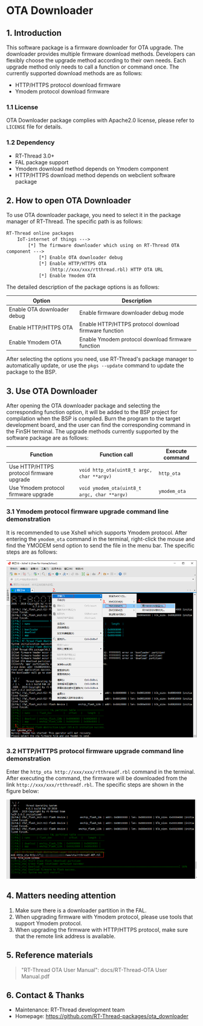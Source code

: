 # OTA Downloader

## 1. Introduction

This software package is a firmware downloader for OTA upgrade. The downloader provides multiple firmware download methods. Developers can flexibly choose the upgrade method according to their own needs. Each upgrade method only needs to call a function or command once. The currently supported download methods are as follows:

- HTTP/HTTPS protocol download firmware
- Ymodem protocol download firmware

### 1.1 License

OTA Downloader package complies with Apache2.0 license, please refer to `LICENSE` file for details.

### 1.2 Dependency

- RT-Thread 3.0+
- FAL package support
- Ymodem download method depends on Ymodem component
- HTTP/HTTPS download method depends on webclient software package

## 2. How to open OTA Downloader

To use OTA downloader package, you need to select it in the package manager of RT-Thread. The specific path is as follows:

```
RT-Thread online packages
    IoT-internet of things --->
        [*] The firmware downloader which using on RT-Thread OTA component --->
            [*] Enable OTA downloader debug
            [*] Enable HTTP/HTTPS OTA
                (http://xxx/xxx/rtthread.rbl) HTTP OTA URL
            [*] Enable Ymodem OTA
```

The detailed description of the package options is as follows:

| Option | Description |
|-|-|
| Enable OTA downloader debug | Enable firmware downloader debug mode |
| Enable HTTP/HTTPS OTA | Enable HTTP/HTTPS protocol download firmware function |
| Enable Ymodem OTA | Enable Ymodem protocol download firmware function |

After selecting the options you need, use RT-Thread's package manager to automatically update, or use the `pkgs --update` command to update the package to the BSP.

## 3. Use OTA Downloader

After opening the OTA downloader package and selecting the corresponding function option, it will be added to the BSP project for compilation when the BSP is compiled.
Burn the program to the target development board, and the user can find the corresponding command in the FinSH terminal. The upgrade methods currently supported by the software package are as follows:

| Function | Function call | Execute command |
|---|---|---|
| Use HTTP/HTTPS protocol firmware upgrade | `void http_ota(uint8_t argc, char **argv)` | `http_ota` |
| Use Ymodem protocol firmware upgrade | `void ymodem_ota(uint8_t argc, char **argv)` | `ymodem_ota` |

### 3.1 Ymodem protocol firmware upgrade command line demonstration

It is recommended to use Xshell which supports Ymodem protocol. After entering the `ymodem_ota` command in the terminal, right-click the mouse and find the YMODEM send option to send the file in the menu bar. The specific steps are as follows:

![ymodem_ota](docs/figures/ymodem_ota.png)

### 3.2 HTTP/HTTPS protocol firmware upgrade command line demonstration

Enter the `http_ota http://xxx/xxx/rtthreadf.rbl` command in the terminal. After executing the command, the firmware will be downloaded from the link `http://xxx/xxx/rtthreadf.rbl`. The specific steps are shown in the figure below:

![http_ota](docs/figures/http_ota.png)

## 4. Matters needing attention

 1. Make sure there is a downloader partition in the FAL.
 2. When upgrading firmware with Ymodem protocol, please use tools that support Ymodem protocol.
 3. When upgrading the firmware with HTTP/HTTPS protocol, make sure that the remote link address is available.

## 5. Reference materials

> "RT-Thread OTA User Manual": docs/RT-Thread-OTA User Manual.pdf

## 6. Contact & Thanks

* Maintenance: RT-Thread development team
* Homepage: https://github.com/RT-Thread-packages/ota_downloader